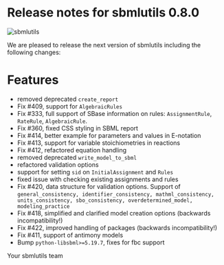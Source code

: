 # Release notes for sbmlutils 0.8.0
![sbmlutils](https://github.com/matthiaskoenig/sbmlutils/raw/develop/docs_builder/images/sbmlutils-logo-60.png)

We are pleased to release the next version of sbmlutils including the 
following changes:

# Features

- removed deprecated `create_report`
- Fix #409, support for `AlgebraicRules`
- Fix #333, full support of SBase information on rules: `AssignmentRule`, `RateRule`, `AlgebraicRule`.
- Fix #360, fixed CSS styling in SBML report
- Fix #414, better example for parameters and values in E-notation
- Fix #413, support for variable stoichiometries in reactions
- Fix #412, refactored equation handling
- removed deprecated `write_model_to_sbml`
- refactored validation options
- support for setting `sid` on `InitialAssignment` and `Rules`
- fixed issue with checking existing assignments and rules
- Fix #420, data structure for validation options. Support of `general_consistency, identifier_consistency, mathml_consistency, units_consistency, sbo_consistency, overdetermined_model, modeling_practice`
- Fix #418, simplified and clarified model creation options (backwards incompatibility!)
- Fix #422, improved handling of packages (backwards incompatibility!)
- Fix #411, support of antimony models
- Bump `python-libsbml>=5.19.7`, fixes for fbc support

Your sbmlutils team
